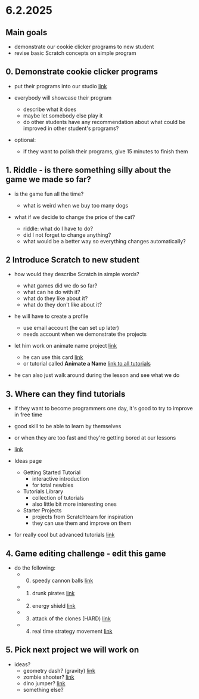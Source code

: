# 6.2.2025

## Main goals

- demonstrate our cookie clicker programs to new student
- revise basic Scratch concepts on simple program

## 0. Demonstrate cookie clicker programs

- put their programs into our studio [link](https://scratch.mit.edu/studios/35682881)
- everybody will showcase their program
  - describe what it does
  - maybe let somebody else play it
  - do other students have any recommendation about what could be improved in other student's programs?

- optional:
  - if they want to polish their programs, give 15 minutes to finish them

## 1. Riddle - is there something silly about the game we made so far?

- is the game fun all the time?
  - what is weird when we buy too many dogs

- what if we decide to change the price of the cat?
  - riddle: what do I have to do?
  - did I not forget to change anything?
  - what would be a better way so everything changes automatically?

## 2 Introduce Scratch to new student

- how would they describe Scratch in simple words?
  - what games did we do so far?
  - what can he do with it?
  - what do they like about it?
  - what do they don't like about it?

- he will have to create a profile
  - use email account (he can set up later)
  - needs account when we demonstrate the projects

- let him work on animate name project [link](https://scratch.mit.edu/projects/1070435542/)
  - he can use this card [link](https://resources.scratch.mit.edu/www/cards/en/name-cards.pdf)
  - or tutorial called **Animate a Name** [link to all tutorials](https://scratch.mit.edu/projects/1130405164/editor?tutorial=all)

- he can also just walk around during the lesson and see what we do


## 3. Where can they find tutorials

- if they want to become programmers one day, it's good to try to improve in free time
- good skill to be able to learn by themselves
- or when they are too fast and they're getting bored at our lessons

- [link](https://scratch.mit.edu/ideas)
- Ideas page
  - Getting Started Tutorial
    - interactive introduction
    - for total newbies
  - Tutorials Library
    - collection of tutorials
    - also little bit more interesting ones
  - Starter Projects
    - projects from Scratchteam for inspiration
    - they can use them and improve on them

- for really cool but advanced tutorials [link](https://www.youtube.com/@griffpatch)

## 4. Game editing challenge - edit this game

- do the following:
  - 0. speedy cannon balls [link](https://scratch.mit.edu/projects/1130399312/)
  - 1. drunk pirates [link](https://scratch.mit.edu/projects/1130400647/)
  - 2. energy shield [link](https://scratch.mit.edu/projects/1130406425/)
  - 3. attack of the clones (HARD) [link](https://scratch.mit.edu/projects/1130414435/)
  - 4. real time strategy movement [link](https://scratch.mit.edu/projects/1130424587/)

## 5. Pick next project we will work on

- ideas?
  - geometry dash? (gravity) [link](https://scratch.mit.edu/projects/146269181/)
  - zombie shooter? [link](https://scratch.mit.edu/projects/791198994/)
  - dino jumper? [link](https://scratch.mit.edu/projects/974817074/)
  - something else?